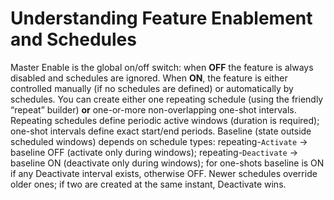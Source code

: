 # Understanding Feature Enablement and Schedules

Master Enable is the global on/off switch: when **OFF** the feature is always disabled and schedules are ignored.
When **ON**, the feature is either controlled manually (if no schedules are defined) or automatically by schedules.
You can create either one repeating schedule (using the friendly “repeat” builder) **or** one-or-more non-overlapping one-shot intervals.
Repeating schedules define periodic active windows (duration is required); one-shot intervals define exact start/end periods.
Baseline (state outside scheduled windows) depends on schedule types: repeating-`Activate` → baseline OFF (activate only during windows); repeating-`Deactivate` → baseline ON (deactivate only during windows); for one-shots baseline is ON if any Deactivate interval exists, otherwise OFF.
Newer schedules override older ones; if two are created at the same instant, Deactivate wins.
